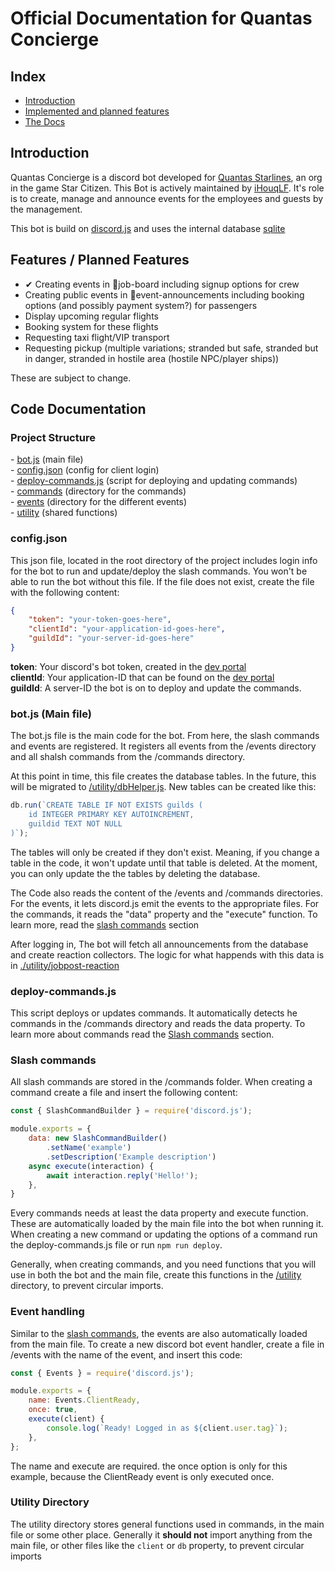 # Official Documentation for Quantas Concierge 


## Index
- [Introduction](#introduction)
- [Implemented and planned features](#features--planned-features)
- [The Docs](#code-documentation)




## Introduction
Quantas Concierge is a discord bot developed for [Quantas Starlines](https://discord.gg/QwhmvzudjP), an org in the game Star Citizen. This Bot is actively maintained by [iHouqLF](https://github.com/JoelHer). It's role is to create, manage and announce events for the employees and guests by the management.

This bot is build on [discord.js](https://discord.js.org/) and uses the internal database [sqlite](https://www.sqlite.org/)


## Features / Planned Features 
- ✔ Creating events in ⁠💼job-board including signup options for crew
- Creating public events in ⁠📆event-announcements including booking options (and possibly payment system?) for passengers
- Display upcoming regular flights
- Booking system for these flights
- Requesting taxi flight/VIP transport
- Requesting pickup (multiple variations; stranded but safe, stranded but in danger, stranded in hostile area (hostile NPC/player ships))

These are subject to change.


## Code Documentation
### Project Structure

\- [bot.js](#botjs-main-file) (main file) <br>
\- [config.json](#configjson) (config for client login) <br>
\- [deploy-commands.js](#deploy-commandsjs) (script for deploying and updating commands) <br>
\- [commands](#slash-commands) (directory for the commands) <br>
\- [events](#event-handling) (directory for the different events) <br>
\- [utility](#utility-directory) (shared functions) <br>

### config.json
This json file, located in the root directory of the project includes login info for the bot to run and update/deploy the slash commands. You won't be able to run the bot without this file. If the file does not exist, create the file with the following content:
```json
{
	"token": "your-token-goes-here",
	"clientId": "your-application-id-goes-here",
	"guildId": "your-server-id-goes-here"
}
```
**token**: Your discord's bot token, created in the [dev portal](https://discord.com/developers/)<br>
**clientId**: Your application-ID that can be found on the [dev portal](https://discord.com/developers/)<br>
**guildId**: A server-ID the bot is on to deploy and update the commands. 

### bot.js (Main file)
The bot.js file is the main code for the bot. From here, the slash commands and events are registered. It registers all events from the /events directory and all shalsh commands from the /commands directory.

At this point in time, this file creates the database tables. In the future, this will be migrated to [/utility/dbHelper.js](#utility-directory). New tables can be created like this:
```js
db.run(`CREATE TABLE IF NOT EXISTS guilds (
	id INTEGER PRIMARY KEY AUTOINCREMENT,
	guildid TEXT NOT NULL
)`);
```
The tables will only be created if they don't exist. Meaning, if you change a table in the code, it won't update until that table is deleted. At the moment, you can only update the the tables by deleting the database.

The Code also reads the content of the /events and /commands directories. For the events, it lets discord.js emit the events to the appropriate files. For the commands, it reads the "data" property and the "execute" function. To learn more, read the [slash commands](#slash-commands) section

After logging in, The bot will fetch all announcements from the database and create reaction collectors. The logic for what happends with this data is in [./utility/jobpost-reaction](#utility-directory)

### deploy-commands.js
This script deploys or updates commands. It automatically detects he commands in the /commands directory and reads the data property. To learn more about commands read the [Slash commands](#slash-commands) section.

### Slash commands
All slash commands are stored in the /commands folder. When creating a command create a file and insert the following content:
```js
const { SlashCommandBuilder } = require('discord.js');

module.exports = {
	data: new SlashCommandBuilder()
		.setName('example')
		.setDescription('Example description')
	async execute(interaction) {
		await interaction.reply('Hello!');
	},
}
``` 
Every commands needs at least the data property and execute function. These are automatically loaded by the main file into the bot when running it. When creating a new command or updating the options of a command run the deploy-commands.js file or run ```npm run deploy```.

Generally, when creating commands, and you need functions that you will use in both the bot and the main file, create this functions in the [/utility](#utility-directory) directory, to prevent circular imports.

### Event handling
Similar to the [slash commands](#slash-commands), the events are also automatically loaded from the main file. To create a new discord bot event handler, create a file in /events with the name of the event, and insert this code:
```js
const { Events } = require('discord.js');

module.exports = {
	name: Events.ClientReady,
	once: true,
	execute(client) {
		console.log(`Ready! Logged in as ${client.user.tag}`);
	},
};
```
The name and execute are required. the once option is only for this example, because the ClientReady event is only executed once.

### Utility Directory
The utility directory stores general functions used in commands, in the main file or some other place. Generally it **should not** import anything from the main file, or other files like the ```client``` or ```db``` property, to prevent circular imports